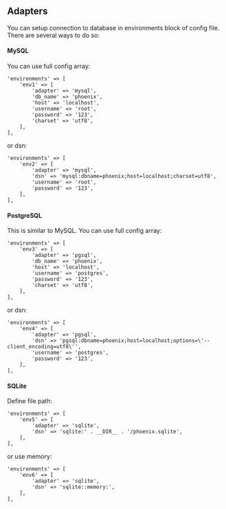 ## Adapters

You can setup connection to database in environments block of config file. There are several ways to do so:

#### MySQL
You can use full config array:
```
'environments' => [
    'env1' => [
        'adapter' => 'mysql',
        'db_name' => 'phoenix',
        'host' => 'localhost',
        'username' => 'root',
        'password' => '123',
        'charset' => 'utf8',
    ],
],
```
or dsn:
```
'environments' => [
    'env2' => [
        'adapter' => 'mysql',
        'dsn' => 'mysql:dbname=phoenix;host=localhost;charset=utf8',
        'username' => 'root',
        'password' => '123',
    ],
],
```

#### PostgreSQL
This is similar to MySQL. You can use full config array:
```
'environments' => [
    'env3' => [
        'adapter' => 'pgsql',
        'db_name' => 'phoenix',
        'host' => 'localhost',
        'username' => 'postgres',
        'password' => '123',
        'charset' => 'utf8',
    ],
],
```
or dsn:
```
'environments' => [
    'env4' => [
        'adapter' => 'pgsql',
        'dsn' => 'pgsql:dbname=phoenix;host=localhost;options=\'--client_encoding=utf8\'',
        'username' => 'postgres',
        'password' => '123',
    ],
],
```
#### SQLite

Define file path:
```
'environments' => [
    'env5' => [
        'adapter' => 'sqlite',
        'dsn' => 'sqlite:' . __DIR__ . '/phoenix.sqlite',
    ],
],
```

or use memory:
```
'environments' => [
    'env6' => [
        'adapter' => 'sqlite',
        'dsn' => 'sqlite::memory:',
    ],
],
```
